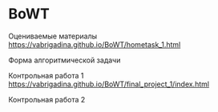 # BoWT
Оцениваемые материалы 
https://vabrigadina.github.io/BoWT/hometask_1.html

Форма алгоритмической задачи

Контрольная работа 1
https://vabrigadina.github.io/BoWT/final_project_1/index.html

Контрольная работа 2



